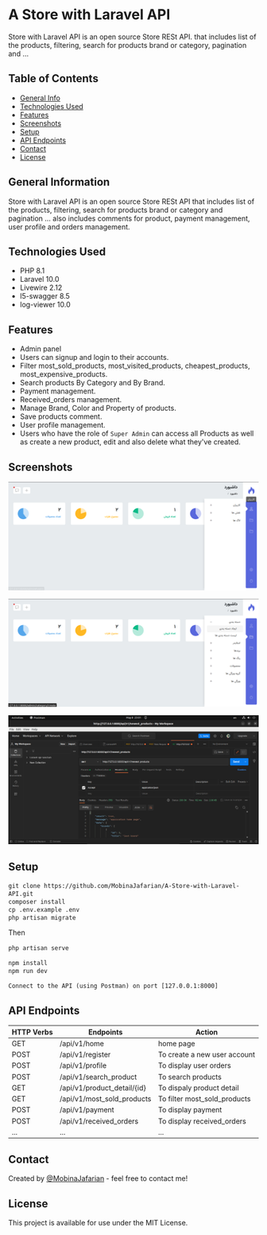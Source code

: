 # A Store with Laravel  API
Store with Laravel API is an open source Store RESt API.
that includes list of the products, filtering, search for products brand or category, pagination and ...


## Table of Contents
* [General Info](#general-information)
* [Technologies Used](#technologies-used)
* [Features](#features)
* [Screenshots](#screenshots)
* [Setup](#setup)
* [API Endpoints](#api-endpoints)
* [Contact](#contact)
* [License](#license)



## General Information
Store with Laravel API is an open source Store RESt API
that includes list of the products, filtering, search for products brand or category and pagination ...
also includes comments for product, payment management, user profile and orders management.


## Technologies Used
- PHP   8.1
- Laravel   10.0
- Livewire  2.12
- l5-swagger    8.5
- log-viewer    10.0


## Features

- Admin panel
- Users can signup and login to their accounts.
- Filter most_sold_products, most_visited_products, cheapest_products, most_expensive_products.
- Search products By Category and By Brand.
- Payment management.
- Received_orders management.
- Manage Brand, Color and Property of products.
- Save products comment.
- User profile management.
- Users who have the role of `Super Admin` can access all Products as well as create a new product, edit and also delete what they've created.


## Screenshots
![store api admin panel screenshot](./public/images/admin/screenshots/Screenshot%20from%202023-05-08%2022-47-21.png)

![store api admin panel screenshot](./public/images/admin/screenshots/Screenshot%20from%202023-05-08%2022-47-54.png)

![store api  screenshot](./public/images/screenshots/Screenshot%20from%202023-05-08%2023-01-22.png)



## Setup

```
git clone https://github.com/MobinaJafarian/A-Store-with-Laravel-API.git 
composer install
cp .env.example .env
php artisan migrate
```
Then

```
php artisan serve
```
```
npm install
npm run dev
```
```
Connect to the API (using Postman) on port [127.0.0.1:8000]
```

## API Endpoints
| HTTP Verbs | Endpoints | Action |
| --- | --- | --- |
| GET |  /api/v1/home | home page |
| POST | /api/v1/register | To create a new user account |
| POST | /api/v1/profile | To display user orders  |
| POST | /api/v1/search_product | To search products |
| GET |  /api/v1/product_detail/{id} | To dispaly product detail |
| GET | /api/v1/most_sold_products | To filter most_sold_products |
| POST | /api/v1/payment | To display payment |
| POST | /api/v1/received_orders | To display received_orders |
| ... | ... |... |



## Contact
Created by [@MobinaJafarian](https://github.com/MobinaJafarian) - feel free to contact me!



## License
This project is available for use under the MIT License.
